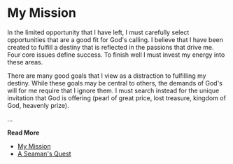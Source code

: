 # My Mission

In the limited opportunity that I have left, I must carefully select opportunities that are a good
fit for God's calling.  I believe that I have been created to fulfill a destiny that is reflected
in the passions that drive me.    Four core issues define success.  To finish well I
must invest my energy into these areas.

There are many good goals that I view as a distraction to fulfilling my destiny.  While these goals
may be central to others, the demands of God's will for me require that I ignore them.  I must
search instead for the unique invitation that God is offering (pearl of great price,  lost
treasure, kingdom of God, heavenly prize).


...

**Read More**

* [My Mission](https://seamansguide.com/book/quest/MyMission.md)
* [A Seaman's Quest](https://seamansguide.com/book/quest)

